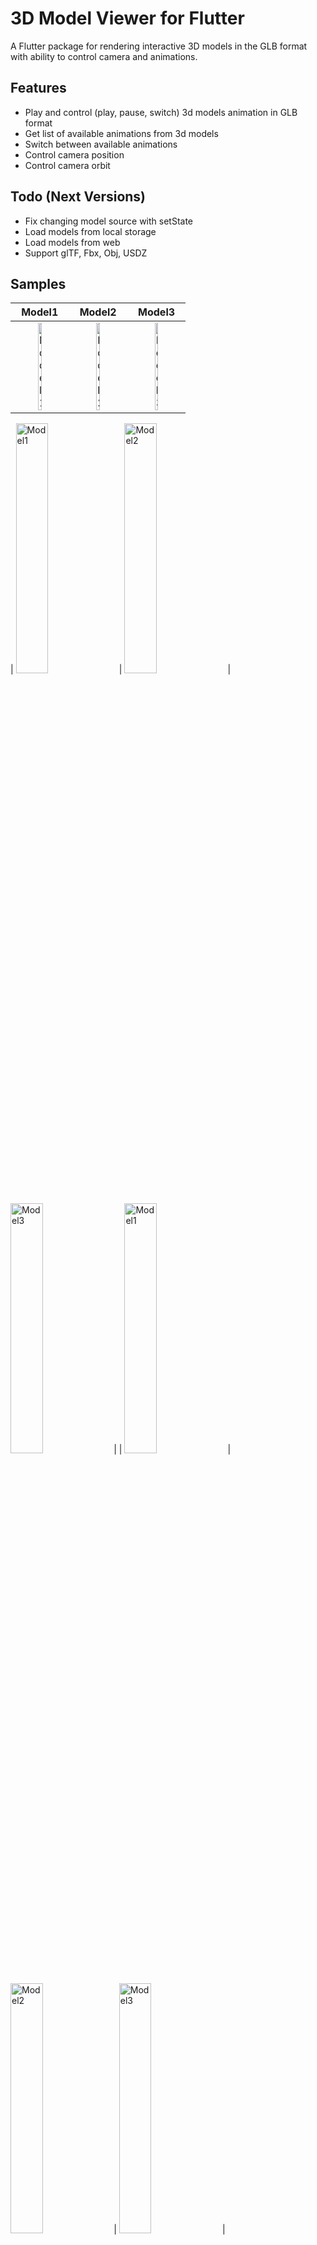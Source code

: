 # 3D Model Viewer for Flutter

A Flutter package for rendering interactive 3D models in the GLB format with ability to control camera and animations.

## Features

- Play and control (play, pause, switch) 3d models animation in GLB format
- Get list of available animations from 3d models
- Switch between available animations
- Control camera position
- Control camera orbit

## Todo (Next Versions)

- Fix changing model source with setState
- Load models from local storage
- Load models from web
- Support glTF, Fbx, Obj, USDZ

## Samples

|                                                  Model1                                                  |                                                                   Model2                                                                    |                                                                   Model3                                                                    |
|:---------------------------------------------------------------------------------------------------------:|:----------------------------------------------------------------------------------------------------------------------------------------------:|:----------------------------------------------------------------------------------------------------------------------------------------------:|
| <img src="https://github.com/m-r-davari/flutter_3d_controller/blob/main/example/samples/model1.png" alt="Model1" width="27%"/> | <img src="https://github.com/m-r-davari/flutter_3d_controller/blob/main/example/samples/model2.png" alt="Model2" width="27%"/> | <img src="https://github.com/m-r-davari/flutter_3d_controller/blob/main/example/samples/model3.png" alt="Model3" width="27%"/> |




| <img src="https://github.com/m-r-davari/flutter_3d_controller/blob/main/example/samples/model1.png" alt="Model1" width="32%"/> | <img src="https://github.com/m-r-davari/flutter_3d_controller/blob/main/example/samples/model2.png" alt="Model2" width="32%"/> | <img src="https://github.com/m-r-davari/flutter_3d_controller/blob/main/example/samples/model3.png" alt="Model3" width="32%"/> |
| <img src="https://github.com/m-r-davari/flutter_3d_controller/blob/main/example/samples/model1.gif" alt="Model1" width="32%"/> | <img src="https://github.com/m-r-davari/flutter_3d_controller/blob/main/example/samples/model2.gif" alt="Model2" width="32%"/> | <img src="https://github.com/m-r-davari/flutter_3d_controller/blob/main/example/samples/model3.gif" alt="Model3" width="32%"/> |


## Compatibility

- Android
- iOS
- Web

## Notes

For now this package only support GLB format, other 3d formats coming soon.

## Installation

### `pubspec.yaml`

```yaml
dependencies:
  flutter_3d_controller: ^1.0.0
```

### `AndroidManifest.xml` (Android 9+ only)

To use this widget on Android 9+ devices, your app must be permitted to make an HTTP connection to `http://localhost:XXXXX`.
Android 9 (API level 28) changed the default for [`android:usesCleartextTraffic`] from `true` to `false`,
so you will need to configure your app's `android/app/src/main/AndroidManifest.xml` as follows:

```diff
     <application
        android:name="${applicationName}"
        android:icon="@mipmap/ic_launcher"
-       android:label="example">
+       android:label="example"
+       android:usesCleartextTraffic="true">
        <activity
            android:name=".MainActivity"
```

This does not affect Android 8 and earlier. See [#7] for more information.

### `app/build.gradle` (Android only)

Change minSdkVersion to 21.

    defaultConfig {
        ...
        minSdkVersion 21
        ...
    }

### `Info.plist` (iOS only)

To use this widget on iOS, you need to opt-in to the embedded views preview
by adding a boolean property to your app's `ios/Runner/Info.plist` file, with
the key `io.flutter.embedded_views_preview` and the value `YES`:

```xml
  <key>io.flutter.embedded_views_preview</key>
  <true/>
```

### `web/index.html` (Web only)

Modify the `<head>` tag of your `web/index.html` to load the JavaScript, like so:

```html
<head>

  <!-- Other stuff -->

  <script type="module" src="./assets/packages/flutter_3d_controller/assets/model-viewer.min.js" defer></script>
</head>
```

## More Info

This library use 'Model Viewer' to render 3D models and it may have some issue in rendering some models/textures, the core of library will change in future to support all type of 3D models